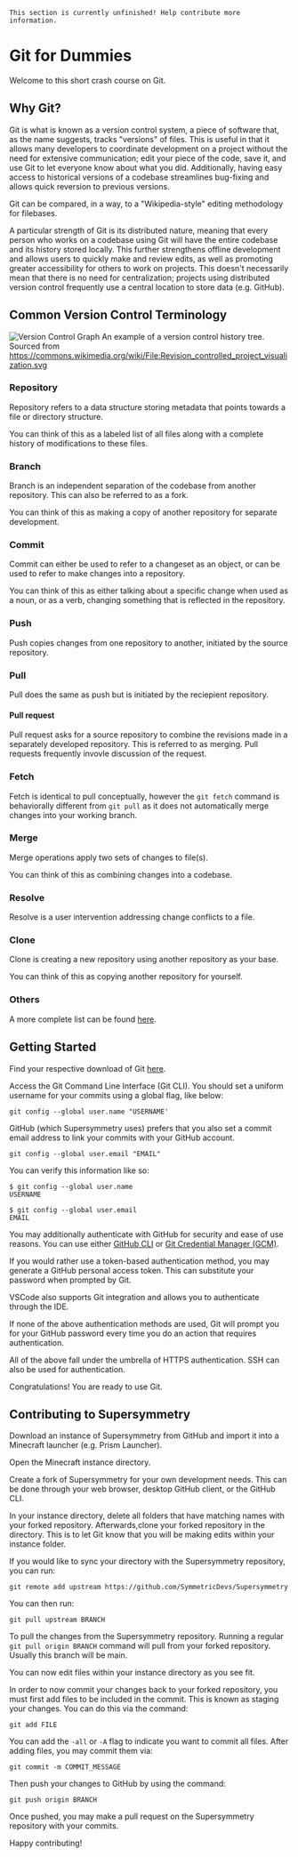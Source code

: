 ```admonish warning "TODO"
This section is currently unfinished! Help contribute more information.
```

# Git for Dummies

Welcome to this short crash course on Git.

## Why Git?

Git is what is known as a version control system, a piece of software that, as the name suggests, tracks "versions" of files. This is useful in that it allows many developers to coordinate development on a project without the need for extensive communication; edit your piece of the code, save it, and use Git to let everyone know about what you did. Additionally, having easy access to historical versions of a codebase streamlines bug-fixing and allows quick reversion to previous versions.

Git can be compared, in a way, to a "Wikipedia-style" editing methodology for filebases.

A particular strength of Git is its distributed nature, meaning that every person who works on a codebase using Git will have the entire codebase and its history stored locally. This further strengthens offline development and allows users to quickly make and review edits, as well as promoting greater accessibility for others to work on projects. This doesn't necessarily mean that there is no need for centralization; projects using distributed version control frequently use a central location to store data (e.g. GitHub).

## Common Version Control Terminology

![Version Control Graph](terminologyviz.png)
An example of a version control history tree. Sourced from https://commons.wikimedia.org/wiki/File:Revision_controlled_project_visualization.svg

### Repository

Repository refers to a data structure storing metadata that points towards a file or directory structure. 

You can think of this as a labeled list of all files along with a complete history of modifications to these files.

### Branch

Branch is an independent separation of the codebase from another repository. This can also be referred to as a fork.

You can think of this as making a copy of another repository for separate development.

### Commit

Commit can either be used to refer to a changeset as an object, or can be used to refer to make changes into a repository. 

You can think of this as either talking about a specific change when used as a noun, or as a verb, changing something that is reflected in the repository.

### Push

Push copies changes from one repository to another, initiated by the source repository.

### Pull

Pull does the same as push but is initiated by the reciepient repository.

#### Pull request

Pull request asks for a source repository to combine the revisions made in a separately developed repository. This is referred to as merging. Pull requests frequently invovle discussion of the request.

### Fetch

Fetch is identical to pull conceptually, however the `git fetch` command is behaviorally different from `git pull` as it does not automatically merge changes into your working branch.

### Merge

Merge operations apply two sets of changes to file(s).

You can think of this as combining changes into a codebase.

### Resolve

Resolve is a user intervention addressing change conflicts to a file.

### Clone

Clone is creating a new repository using another repository as your base.

You can think of this as copying another repository for yourself.

### Others

A more complete list can be found [here](https://en.wikipedia.org/wiki/Version_control#Common_terminology).

## Getting Started

Find your respective download of Git [here](https://git-scm.com/downloads). 

Access the Git Command Line Interface (Git CLI). You should set a uniform username for your commits using a global flag, like below:

```
git config --global user.name "USERNAME'
```

GitHub (which Supersymmetry uses) prefers that you also set a commit email address to link your commits with your GitHub account.

```
git config --global user.email "EMAIL"
```

You can verify this information like so:

```
$ git config --global user.name
USERNAME

$ git config --global user.email
EMAIL
```

You may additionally authenticate with GitHub for security and ease of use reasons. You can use either [GitHub CLI](https://github.com/cli/cli#installation) or [Git Credential Manager (GCM)](https://github.com/git-ecosystem/git-credential-manager/blob/release/docs/install.md).

If you would rather use a token-based authentication method, you may generate a GitHub personal access token. This can substitute your password when prompted by Git.

VSCode also supports Git integration and allows you to authenticate through the IDE.

If none of the above authentication methods are used, Git will prompt you for your GitHub password every time you do an action that requires authentication.

All of the above fall under the umbrella of HTTPS authentication. SSH can also be used for authentication.

Congratulations! You are ready to use Git.

## Contributing to Supersymmetry

Download an instance of Supersymmetry from GitHub and import it into a Minecraft launcher (e.g. Prism Launcher). 

Open the Minecraft instance directory.

Create a fork of Supersymmetry for your own development needs. This can be done through your web browser, desktop GitHub client, or the GitHub CLI.

In your instance directory, delete all folders that have matching names with your forked repository. Afterwards,clone your forked repository in the directory. This is to let Git know that you will be making edits within your instance folder.

If you would like to sync your directory with the  Supersymmetry repository, you can run:


```
git remote add upstream https://github.com/SymmetricDevs/Supersymmetry 
```

You can then run:

```
git pull upstream BRANCH
```

To pull the changes from the Supersymmetry repository. Running a regular `git pull origin BRANCH` command will pull from your forked repository. Usually this branch will be main.

You can now edit files within your instance directory as you see fit.

In order to now commit your changes back to your forked repository, you must first add files to be included in the commit. This is known as staging your changes. You can do this via the command:

```
git add FILE
```

You can add the `-all` or `-A` flag to indicate you want to commit all files. After adding files, you may commit them via:

```
git commit -m COMMIT_MESSAGE
```

Then push your changes to GitHub by using the command:

```
git push origin BRANCH
```

Once pushed, you may make a pull request on the Supersymmetry repository with your commits.

Happy contributing!